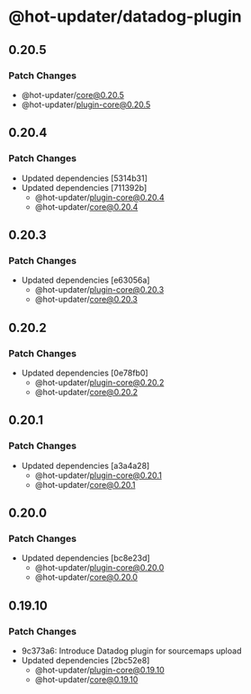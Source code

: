 # @hot-updater/datadog-plugin

## 0.20.5

### Patch Changes

- @hot-updater/core@0.20.5
- @hot-updater/plugin-core@0.20.5

## 0.20.4

### Patch Changes

- Updated dependencies [5314b31]
- Updated dependencies [711392b]
  - @hot-updater/plugin-core@0.20.4
  - @hot-updater/core@0.20.4

## 0.20.3

### Patch Changes

- Updated dependencies [e63056a]
  - @hot-updater/plugin-core@0.20.3
  - @hot-updater/core@0.20.3

## 0.20.2

### Patch Changes

- Updated dependencies [0e78fb0]
  - @hot-updater/plugin-core@0.20.2
  - @hot-updater/core@0.20.2

## 0.20.1

### Patch Changes

- Updated dependencies [a3a4a28]
  - @hot-updater/plugin-core@0.20.1
  - @hot-updater/core@0.20.1

## 0.20.0

### Patch Changes

- Updated dependencies [bc8e23d]
  - @hot-updater/plugin-core@0.20.0
  - @hot-updater/core@0.20.0

## 0.19.10

### Patch Changes

- 9c373a6: Introduce Datadog plugin for sourcemaps upload
- Updated dependencies [2bc52e8]
  - @hot-updater/plugin-core@0.19.10
  - @hot-updater/core@0.19.10
